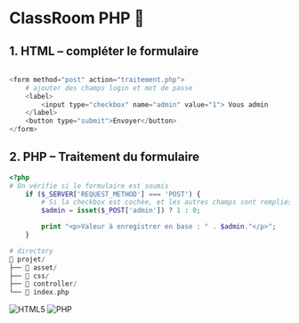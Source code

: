 # ClassRoom PHP 🚀

## 1. HTML – compléter le formulaire 

```php
    
<form method="post" action="traitement.php">
    # ajouter des champs login et mot de passe
    <label>
        <input type="checkbox" name="admin" value="1"> Vous admin
    </label>
    <button type="submit">Envoyer</button>
</form>
```
## 2. PHP – Traitement du formulaire

```php
<?php
# On vérifie si le formulaire est soumis
    if ($_SERVER['REQUEST_METHOD'] === 'POST') {
        # Si la checkbox est cochée, et les autres champs sont remplies : true sinon, false
        $admin = isset($_POST['admin']) ? 1 : 0;

        print "<p>Valeur à enregistrer en base : " . $admin."</p>";
    }

# directory
📁 projet/
├── 📁 asset/
├── 📁 css/
├── 📁 controller/
└── 📄 index.php


```



![HTML5](https://img.shields.io/badge/HTML5-E34F26?style=for-the-badge&logo=html5&logoColor=white) ![PHP](https://img.shields.io/badge/PHP-777BB4?style=for-the-badge&logo=php&logoColor=white)